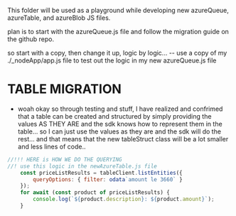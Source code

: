 This folder will be used as a playground while developing new azureQueue, azureTable, and azureBlob JS files.

plan is to start with the azureQueue.js file and follow the migration guide on the github repo.

so start with a copy, then change it up, logic by logic...
    -- use a copy of my ./_nodeApp/app.js file to test out the logic in my new azureQueue.js file

# TABLE MIGRATION
- woah okay so through testing and stuff, I have realized and confrimed that a table can be created and  structured by simply providing the values AS THEY ARE and the sdk knows how to represent them in the table... so I can just use the values as they are and the sdk will do the rest... and that means that the new tableStruct class will be a lot smaller and less lines of code..
<!--it will work as PartitionKEy OR partitionKey...? -->
<!-- ! NO MORE CAPITALIZING THE FIRST letter -->

```js
//!!! HERE is HOW WE DO THE QUERYING
//! use this logic in the newAzureTable.js file
    const priceListResults = tableClient.listEntities({
        queryOptions: { filter: odata`amount le 3660` }
    });
    for await (const product of priceListResults) {
        console.log(`${product.description}: ${product.amount}`);
    }
```

<!-- TODO: will eventually need to update to SiteUsers and RuleSets and other models especially for parts like selectBYusername or ID... bc querying is different with new SDK... -->